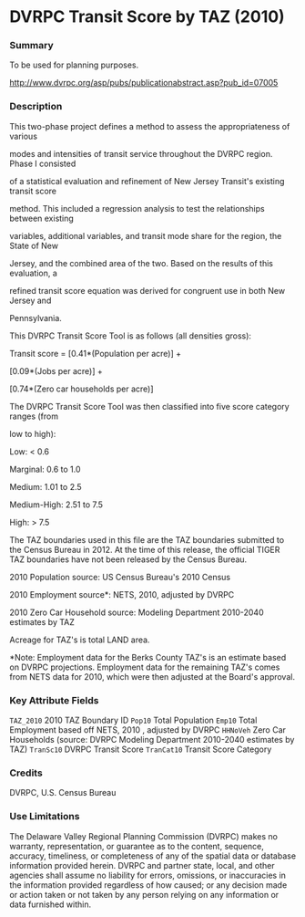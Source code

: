 # DVRPC Transit Score by TAZ (2010)

### Summary
To be used for planning purposes.

http://www.dvrpc.org/asp/pubs/publicationabstract.asp?pub_id=07005

### Description
This two-phase project defines a method to assess the appropriateness of various

modes and intensities of transit service throughout the DVRPC region. Phase I consisted

of a statistical evaluation and refinement of New Jersey Transit's existing transit score

method. This included a regression analysis to test the relationships between existing

variables, additional variables, and transit mode share for the region, the State of New

Jersey, and the combined area of the two. Based on the results of this evaluation, a

refined transit score equation was derived for congruent use in both New Jersey and

Pennsylvania. 

This DVRPC Transit Score Tool is as follows (all densities gross):

Transit score = [0.41*(Population per acre)] +

[0.09*(Jobs per acre)] +

[0.74*(Zero car households per acre)]


The DVRPC Transit Score Tool was then classified into five score category ranges (from

low to high):

Low: < 0.6

Marginal: 0.6 to 1.0

Medium: 1.01 to 2.5

Medium-High: 2.51 to 7.5

High: > 7.5


The TAZ boundaries used in this file are the TAZ boundaries submitted to the Census Bureau in 2012. 
At the time of this release, the official TIGER TAZ boundaries have not been released by the Census Bureau.


2010 Population source: US Census Bureau's 2010 Census

2010 Employment source*: NETS, 2010, adjusted by DVRPC

2010 Zero Car Household source: Modeling Department 2010-2040 estimates by TAZ


Acreage for TAZ's is total LAND area.


*Note: Employment data for the Berks County TAZ's is an estimate based on DVRPC projections. Employment data for the remaining TAZ's comes from NETS data for 2010, which were then adjusted at the Board's approval.

### Key Attribute Fields

`TAZ_2010` 2010 TAZ Boundary ID
`Pop10` Total Population
`Emp10` Total Employment based off NETS, 2010 , adjusted by DVRPC
`HHNoVeh` Zero Car Households (source: DVRPC Modeling Department 2010-2040 estimates by TAZ)
`TranSc10` DVRPC Transit Score 
`TranCat10` Transit Score Category

### Credits
DVRPC, U.S. Census Bureau

### Use Limitations
The Delaware Valley Regional Planning Commission (DVRPC) makes no warranty, representation, or guarantee as to the content, sequence, accuracy, timeliness, or completeness of any of the spatial data or database information provided herein. DVRPC and partner state, local, and other agencies shall assume no liability for errors, omissions, or inaccuracies in the information provided regardless of how caused; or any decision made or action taken or not taken by any person relying on any information or data furnished within. 



